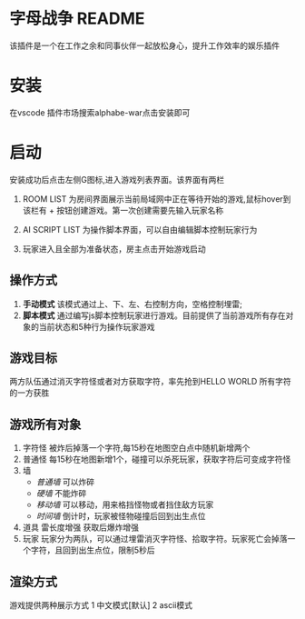 # 字母战争 README
该插件是一个在工作之余和同事伙伴一起放松身心，提升工作效率的娱乐插件

# 安装
在vscode 插件市场搜索alphabe-war点击安装即可

# 启动
安装成功后点击左侧G图标,进入游戏列表界面。该界面有两栏
1. ROOM LIST 为房间界面展示当前局域网中正在等待开始的游戏,鼠标hover到该栏有 + 按钮创建游戏。第一次创建需要先输入玩家名称

2. AI SCRIPT LIST 为操作脚本界面，可以自由编辑脚本控制玩家行为

3. 玩家进入且全部为准备状态，房主点击开始游戏启动

## 操作方式
1. **手动模式**  该模式通过上、下、左、右控制方向，空格控制埋雷;
2. **脚本模式**  通过编写js脚本控制玩家进行游戏。目前提供了当前游戏所有存在对象的当前状态和5种行为操作玩家游戏

## 游戏目标
  两方队伍通过消灭字符怪或者对方获取字符，率先抢到HELLO WORLD 所有字符的一方获胜

## 游戏所有对象 
1. 字符怪 被炸后掉落一个字符,每15秒在地图空白点中随机新增两个
2. 普通怪 每15秒在地图新增1个，碰撞可以杀死玩家，获取字符后可变成字符怪
3. 墙 
    * *普通墙* 可以炸碎
    * *硬墙* 不能炸碎
    * *移动墙* 可以移动，用来格挡怪物或者挡住敌方玩家
    * *时间墙* 倒计时，玩家被怪物碰撞后回到出生点位
4. 道具 
   雷长度增强 获取后爆炸增强
5. 玩家 玩家分为两队，可以通过埋雷消灭字符怪、拾取字符。玩家死亡会掉落一个字符，且回到出生点位，限制5秒后

##  渲染方式
 游戏提供两种展示方式 1 中文模式[默认] 2 ascii模式 
